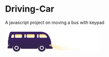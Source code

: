 # Driving-Car
A javascript project on moving a bus with keypad

<!DOCTYPE html>
<html>
<head>
	<link rel="stylesheet" href="car.css"></head>
	<script src="https://ajax.googleapis.com/ajax/libs/jquery/3.5.1/jquery.min.js"></script>
	<script src="car.js"></script>
</head>
<body>
    <div class="night">
    	<div class="surface"></div>
    		<div class="car">
    			<img src="./assets/Img_06.png">
			</div>
    		</div>
	</body>
	</html>

